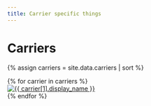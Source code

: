 ```yaml
---
title: Carrier specific things
---
```


# Carriers

{% assign carriers = site.data.carriers | sort %}

<div class="flex_container">
{% for carrier in carriers %}
  <div class="flex_container__item">
    <a href="{{ carrier[1].key | prepend: site.baseurl }}">
      <img class="carrier-logo--overview" src="{{site.baseurl}}/assets/images/logos/carriers/{{ carrier[1].key }}.png" title="{{ carrier[1].display_name }}" alt="{{ carrier[1].display_name }}" />
    </a>
  </div>
{% endfor %}
</div>


